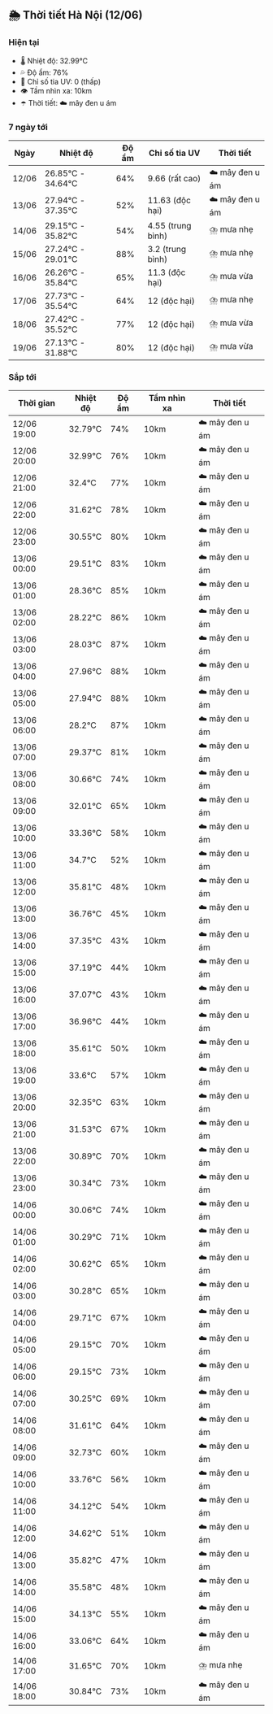 ## 🌦️ Thời tiết Hà Nội (12/06)

### Hiện tại

- 🌡️ Nhiệt độ: 32.99℃
- 💦 Độ ẩm: 76%
- 🌟 Chỉ số tia UV: 0 (thấp)
- 👁️ Tầm nhìn xa: 10km
- ☂️ Thời tiết: ☁️ mây đen u ám

### 7 ngày tới

| Ngày | Nhiệt độ | Độ ẩm | Chỉ số tia UV | Thời tiết |
| --- | --- | --- | --- | --- |
| 12/06 | 26.85℃ - 34.64℃ | 64% | 9.66 (rất cao) | ☁️ mây đen u ám |
| 13/06 | 27.94℃ - 37.35℃ | 52% | 11.63 (độc hại) | ☁️ mây đen u ám |
| 14/06 | 29.15℃ - 35.82℃ | 54% | 4.55 (trung bình) | ⛈️ mưa nhẹ |
| 15/06 | 27.24℃ - 29.01℃ | 88% | 3.2 (trung bình) | ⛈️ mưa nhẹ |
| 16/06 | 26.26℃ - 35.84℃ | 65% | 11.3 (độc hại) | ⛈️ mưa vừa |
| 17/06 | 27.73℃ - 35.54℃ | 64% | 12 (độc hại) | ⛈️ mưa nhẹ |
| 18/06 | 27.42℃ - 35.52℃ | 77% | 12 (độc hại) | ⛈️ mưa vừa |
| 19/06 | 27.13℃ - 31.88℃ | 80% | 12 (độc hại) | ⛈️ mưa vừa |

### Sắp tới

| Thời gian | Nhiệt độ | Độ ẩm | Tầm nhìn xa | Thời tiết |
| --- | --- | --- | --- | --- |
| 12/06 19:00 | 32.79℃ | 74% | 10km | ☁️ mây đen u ám |
| 12/06 20:00 | 32.99℃ | 76% | 10km | ☁️ mây đen u ám |
| 12/06 21:00 | 32.4℃ | 77% | 10km | ☁️ mây đen u ám |
| 12/06 22:00 | 31.62℃ | 78% | 10km | ☁️ mây đen u ám |
| 12/06 23:00 | 30.55℃ | 80% | 10km | ☁️ mây đen u ám |
| 13/06 00:00 | 29.51℃ | 83% | 10km | ☁️ mây đen u ám |
| 13/06 01:00 | 28.36℃ | 85% | 10km | ☁️ mây đen u ám |
| 13/06 02:00 | 28.22℃ | 86% | 10km | ☁️ mây đen u ám |
| 13/06 03:00 | 28.03℃ | 87% | 10km | ☁️ mây đen u ám |
| 13/06 04:00 | 27.96℃ | 88% | 10km | ☁️ mây đen u ám |
| 13/06 05:00 | 27.94℃ | 88% | 10km | ☁️ mây đen u ám |
| 13/06 06:00 | 28.2℃ | 87% | 10km | ☁️ mây đen u ám |
| 13/06 07:00 | 29.37℃ | 81% | 10km | ☁️ mây đen u ám |
| 13/06 08:00 | 30.66℃ | 74% | 10km | ☁️ mây đen u ám |
| 13/06 09:00 | 32.01℃ | 65% | 10km | ☁️ mây đen u ám |
| 13/06 10:00 | 33.36℃ | 58% | 10km | ☁️ mây đen u ám |
| 13/06 11:00 | 34.7℃ | 52% | 10km | ☁️ mây đen u ám |
| 13/06 12:00 | 35.81℃ | 48% | 10km | ☁️ mây đen u ám |
| 13/06 13:00 | 36.76℃ | 45% | 10km | ☁️ mây đen u ám |
| 13/06 14:00 | 37.35℃ | 43% | 10km | ☁️ mây đen u ám |
| 13/06 15:00 | 37.19℃ | 44% | 10km | ☁️ mây đen u ám |
| 13/06 16:00 | 37.07℃ | 43% | 10km | ☁️ mây đen u ám |
| 13/06 17:00 | 36.96℃ | 44% | 10km | ☁️ mây đen u ám |
| 13/06 18:00 | 35.61℃ | 50% | 10km | ☁️ mây đen u ám |
| 13/06 19:00 | 33.6℃ | 57% | 10km | ☁️ mây đen u ám |
| 13/06 20:00 | 32.35℃ | 63% | 10km | ☁️ mây đen u ám |
| 13/06 21:00 | 31.53℃ | 67% | 10km | ☁️ mây đen u ám |
| 13/06 22:00 | 30.89℃ | 70% | 10km | ☁️ mây đen u ám |
| 13/06 23:00 | 30.34℃ | 73% | 10km | ☁️ mây đen u ám |
| 14/06 00:00 | 30.06℃ | 74% | 10km | ☁️ mây đen u ám |
| 14/06 01:00 | 30.29℃ | 71% | 10km | ☁️ mây đen u ám |
| 14/06 02:00 | 30.62℃ | 65% | 10km | ☁️ mây đen u ám |
| 14/06 03:00 | 30.28℃ | 65% | 10km | ☁️ mây đen u ám |
| 14/06 04:00 | 29.71℃ | 67% | 10km | ☁️ mây đen u ám |
| 14/06 05:00 | 29.15℃ | 70% | 10km | ☁️ mây đen u ám |
| 14/06 06:00 | 29.15℃ | 73% | 10km | ☁️ mây đen u ám |
| 14/06 07:00 | 30.25℃ | 69% | 10km | ☁️ mây đen u ám |
| 14/06 08:00 | 31.61℃ | 64% | 10km | ☁️ mây đen u ám |
| 14/06 09:00 | 32.73℃ | 60% | 10km | ☁️ mây đen u ám |
| 14/06 10:00 | 33.76℃ | 56% | 10km | ☁️ mây đen u ám |
| 14/06 11:00 | 34.12℃ | 54% | 10km | ☁️ mây đen u ám |
| 14/06 12:00 | 34.62℃ | 51% | 10km | ☁️ mây đen u ám |
| 14/06 13:00 | 35.82℃ | 47% | 10km | ☁️ mây đen u ám |
| 14/06 14:00 | 35.58℃ | 48% | 10km | ☁️ mây đen u ám |
| 14/06 15:00 | 34.13℃ | 55% | 10km | ☁️ mây đen u ám |
| 14/06 16:00 | 33.06℃ | 64% | 10km | ☁️ mây đen u ám |
| 14/06 17:00 | 31.65℃ | 70% | 10km | ⛈️ mưa nhẹ |
| 14/06 18:00 | 30.84℃ | 73% | 10km | ☁️ mây đen u ám |
